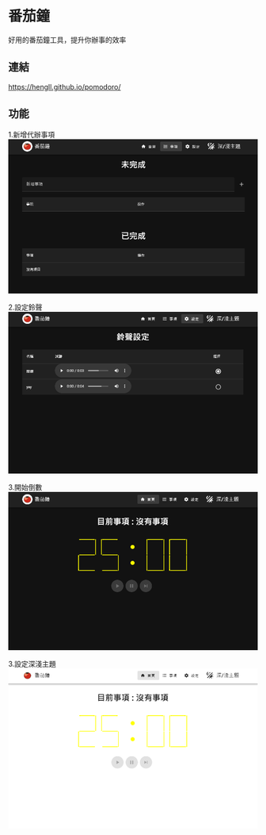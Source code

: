 # 番茄鐘

好用的番茄鐘工具，提升你辦事的效率

## 連結

https://hengll.github.io/pomodoro/

## 功能

1.新增代辦事項
![1](/img/1.PNG)

2.設定鈴聲
![2](/img/2.PNG)

3.開始倒數
![3](/img/3.PNG)

3.設定深淺主題
![4](/img/4.PNG)
